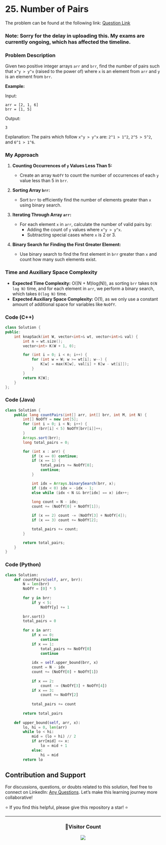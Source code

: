 # <b>25. Number of Pairs</b>

The problem can be found at the following link: [Question Link](https://www.geeksforgeeks.org/problems/number-of-pairs-1587115620/1)


### Note: Sorry for the delay in uploading this. My exams are currently ongoing, which has affected the timeline.

### Problem Description

Given two positive integer arrays `arr` and `brr`, find the number of pairs such that `x^y > y^x` (raised to the power of) where `x` is an element from `arr` and `y` is an element from `brr`.

**Example:**

Input:
```
arr = [2, 1, 6]
brr = [1, 5]
```
Output:
```
3
```
Explanation: The pairs which follow `x^y > y^x` are: `2^1 > 1^2`, `2^5 > 5^2`, and `6^1 > 1^6`.

### My Approach

1. **Counting Occurrences of `y` Values Less Than 5:**
   - Create an array `NoOfY` to count the number of occurrences of each `y` value less than 5 in `brr`.

2. **Sorting Array `brr`:**
   - Sort `brr` to efficiently find the number of elements greater than `x` using binary search.

3. **Iterating Through Array `arr`:**
   - For each element `x` in `arr`, calculate the number of valid pairs by:
     - Adding the count of `y` values where `x^y > y^x`.
     - Subtracting special cases where `x` is 2 or 3.

4. **Binary Search for Finding the First Greater Element:**
   - Use binary search to find the first element in `brr` greater than `x` and count how many such elements exist.

### Time and Auxiliary Space Complexity

- **Expected Time Complexity:** O((N + M)log(N)), as sorting `brr` takes `O(N log N)` time, and for each element in `arr`, we perform a binary search, which takes `O(log N)` time.
- **Expected Auxiliary Space Complexity:** O(1), as we only use a constant amount of additional space for variables like `NoOfY`.

### Code (C++)

```cpp
class Solution {
public:
    int knapSack(int W, vector<int>& wt, vector<int>& val) {
        int n = wt.size();
        vector<int> K(W + 1, 0);

        for (int i = 0; i < n; i++) {
            for (int w = W; w >= wt[i]; w--) {
                K[w] = max(K[w], val[i] + K[w - wt[i]]);
            }
        }
        return K[W];
    }
};
```

### Code (Java)

```java
class Solution {
    public long countPairs(int[] arr, int[] brr, int M, int N) {
        int[] NoOfY = new int[5];
        for (int i = 0; i < N; i++) {
            if (brr[i] < 5) NoOfY[brr[i]]++;
        }
        Arrays.sort(brr);
        long total_pairs = 0;

        for (int x : arr) {
            if (x == 0) continue;
            if (x == 1) {
                total_pairs += NoOfY[0];
                continue;
            }

            int idx = Arrays.binarySearch(brr, x);
            if (idx < 0) idx = -idx - 1;
            else while (idx < N && brr[idx] == x) idx++;
            
            long count = N - idx;
            count += (NoOfY[0] + NoOfY[1]);

            if (x == 2) count -= (NoOfY[3] + NoOfY[4]);
            if (x == 3) count += NoOfY[2];

            total_pairs += count;
        }

        return total_pairs;
    }
}
```

### Code (Python)

```python
class Solution:
    def countPairs(self, arr, brr):
        N = len(brr)
        NoOfY = [0] * 5
        
        for y in brr:
            if y < 5:
                NoOfY[y] += 1
        
        brr.sort()
        total_pairs = 0
        
        for x in arr:
            if x == 0:
                continue
            if x == 1:
                total_pairs += NoOfY[0]
                continue
            
            idx = self.upper_bound(brr, x)
            count = N - idx
            count += (NoOfY[0] + NoOfY[1])
            
            if x == 2:
                count -= (NoOfY[3] + NoOfY[4])
            if x == 3:
                count += NoOfY[2]
            
            total_pairs += count
        
        return total_pairs
    
    def upper_bound(self, arr, x):
        lo, hi = 0, len(arr)
        while lo < hi:
            mid = (lo + hi) // 2
            if arr[mid] <= x:
                lo = mid + 1
            else:
                hi = mid
        return lo
```

## Contribution and Support

For discussions, questions, or doubts related to this solution, feel free to connect on LinkedIn: [Any Questions](https://www.linkedin.com/in/het-patel-8b110525a/). Let’s make this learning journey more collaborative!

⭐ If you find this helpful, please give this repository a star! ⭐

---

<div align="center">
  <h3><b>📍Visitor Count</b></h3>
</div>

<p align="center">
  <img src="https://profile-counter.glitch.me/Hunterdii/count.svg" />
</p>
